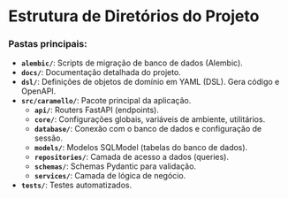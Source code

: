 # Estrutura de Diretórios do Projeto

### Pastas principais:
- **`alembic/`**: Scripts de migração de banco de dados (Alembic).
- **`docs/`**: Documentação detalhada do projeto.
- **`dsl/`**: Definições de objetos de domínio em YAML (DSL). Gera código e OpenAPI.
- **`src/caramello/`**: Pacote principal da aplicação.
  - **`api/`**: Routers FastAPI (endpoints).
  - **`core/`**: Configurações globais, variáveis de ambiente, utilitários.
  - **`database/`**: Conexão com o banco de dados e configuração de sessão.
  - **`models/`**: Modelos SQLModel (tabelas do banco de dados).
  - **`repositories/`**: Camada de acesso a dados (queries).
  - **`schemas/`**: Schemas Pydantic para validação.
  - **`services/`**: Camada de lógica de negócio.
- **`tests/`**: Testes automatizados.
